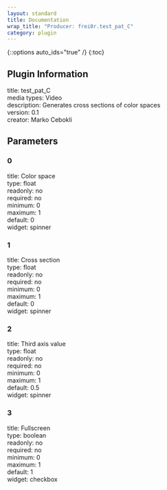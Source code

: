 ```yaml
---
layout: standard
title: Documentation
wrap_title: "Producer: frei0r.test_pat_C"
category: plugin
---
```

{::options auto_ids="true" /}
{:toc}

## Plugin Information

title: test_pat_C  
media types:
Video  
description: Generates cross sections of color spaces  
version: 0.1  
creator: Marko Cebokli  

## Parameters

### 0

title: Color space    
type: float  
readonly: no  
required: no  
minimum: 0  
maximum: 1  
default: 0  
widget: spinner  

### 1

title: Cross section    
type: float  
readonly: no  
required: no  
minimum: 0  
maximum: 1  
default: 0  
widget: spinner  

### 2

title: Third axis value    
type: float  
readonly: no  
required: no  
minimum: 0  
maximum: 1  
default: 0.5  
widget: spinner  

### 3

title: Fullscreen    
type: boolean  
readonly: no  
required: no  
minimum: 0  
maximum: 1  
default: 1  
widget: checkbox  

